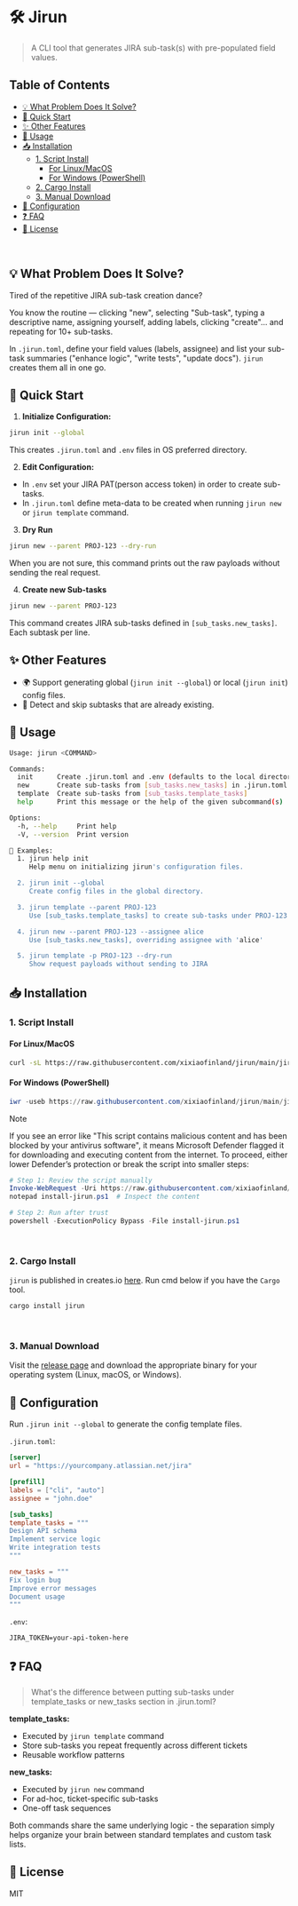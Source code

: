 # 🛠️ Jirun

>A CLI tool that generates JIRA sub-task(s) with pre-populated field values.

## Table of Contents
- [💡 What Problem Does It Solve?](#-what-problem-does-it-solve)
- [🚀 Quick Start](#-quick-start)
- [✨ Other Features](#-other-features)
- [🚀 Usage](#-usage)
- [📥 Installation](#-installation)
  - [1. Script Install](#1-script-install)
    - [For Linux/MacOS](#for-linuxmacos)
    - [For Windows (PowerShell)](#for-windows-powershell)
  - [2. Cargo Install](#2-cargo-install)
  - [3. Manual Download](#3-manual-download)
- [🧰 Configuration](#-configuration)
- [❓ FAQ](#-faq)
- [📄 License](#-license)

<br>

## 💡 What Problem Does It Solve?

Tired of the repetitive JIRA sub-task creation dance?

You know the routine — clicking "new", selecting "Sub-task", typing a
descriptive name, assigning yourself, adding labels, clicking "create"... and
repeating for 10+ sub-tasks.

In `.jirun.toml`, define your field values (labels, assignee) and list your sub-task
summaries ("enhance logic", "write tests", "update docs"). `jirun` creates them
all in one go.

## 🚀 Quick Start
1. **Initialize Configuration:**

```bash
jirun init --global
```

This creates `.jirun.toml` and `.env` files in OS preferred directory.

2. **Edit Configuration:**

- In `.env` set your JIRA PAT(person access token) in order to create sub-tasks.
- In `.jirun.toml` define meta-data to be created when running `jirun new` or `jirun template` command.

3. **Dry Run**

```bash
jirun new --parent PROJ-123 --dry-run
```

When you are not sure, this command prints out the raw payloads without sending
the real request.

4. **Create new Sub-tasks**

```bash
jirun new --parent PROJ-123

```

This command creates JIRA sub-tasks defined in `[sub_tasks.new_tasks]`. Each
subtask per line.

## ✨ Other Features

- 🌍 Support generating global (`jirun init --global`) or local (`jirun init`) config files.
- 🔐 Detect and skip subtasks that are already existing.

## 🚀 Usage

```sh
Usage: jirun <COMMAND>

Commands:
  init      Create .jirun.toml and .env (defaults to the local directory)
  new       Create sub-tasks from [sub_tasks.new_tasks] in .jirun.toml
  template  Create sub-tasks from [sub_tasks.template_tasks]
  help      Print this message or the help of the given subcommand(s)

Options:
  -h, --help     Print help
  -V, --version  Print version

📘 Examples:
  1. jirun help init
     Help menu on initializing jirun's configuration files.

  2. jirun init --global
     Create config files in the global directory.

  3. jirun template --parent PROJ-123
     Use [sub_tasks.template_tasks] to create sub-tasks under PROJ-123

  4. jirun new --parent PROJ-123 --assignee alice
     Use [sub_tasks.new_tasks], overriding assignee with 'alice'

  5. jirun template -p PROJ-123 --dry-run
     Show request payloads without sending to JIRA
```

## 📥 Installation

### 1. Script Install

#### For Linux/MacOS

```bash
curl -sL https://raw.githubusercontent.com/xixiaofinland/jirun/main/jirun/scripts/install-jirun.sh | bash
```

#### For Windows (PowerShell)

```ps1
iwr -useb https://raw.githubusercontent.com/xixiaofinland/jirun/main/jirun/scripts/install-jirun.ps1 | iex
```

> [!NOTE]
> If you see an error like "This script contains malicious content and has been
> blocked by your antivirus software", it means Microsoft Defender flagged it
> for downloading and executing content from the internet. To proceed, either
> lower Defender’s protection or break the script into smaller steps:

```ps1
# Step 1: Review the script manually
Invoke-WebRequest -Uri https://raw.githubusercontent.com/xixiaofinland/jirun/main/scripts/install-jirun.ps1 -OutFile install-jirun.ps1
notepad install-jirun.ps1  # Inspect the content

# Step 2: Run after trust
powershell -ExecutionPolicy Bypass -File install-jirun.ps1
```

<br>

### 2. Cargo Install

`jirun` is published in creates.io [here](https://crates.io/crates/jirun).
Run cmd below if you have the `Cargo` tool.

```bash
cargo install jirun
```

<br>

### 3. Manual Download

Visit the [release page](https://github.com/xixiaofinland/jirun/releases/latest) and download the appropriate binary for your operating system (Linux, macOS, or Windows).

## 🧰 Configuration

Run `.jirun init --global` to generate the config template files.

`.jirun.toml`:

```toml
[server]
url = "https://yourcompany.atlassian.net/jira"

[prefill]
labels = ["cli", "auto"]
assignee = "john.doe"

[sub_tasks]
template_tasks = """
Design API schema
Implement service logic
Write integration tests
"""

new_tasks = """
Fix login bug
Improve error messages
Document usage
"""
```

`.env`:

```env
JIRA_TOKEN=your-api-token-here
```

## ❓ FAQ

> What's the difference between putting sub-tasks under template_tasks or
> new_tasks section in .jirun.toml?

**template_tasks:**

- Executed by `jirun template` command
- Store sub-tasks you repeat frequently across different tickets
- Reusable workflow patterns

**new_tasks:**

- Executed by `jirun new` command
- For ad-hoc, ticket-specific sub-tasks
- One-off task sequences

Both commands share the same underlying logic - the separation simply helps
organize your brain between standard templates and custom task lists.

## 📄 License

MIT
